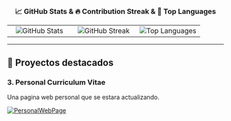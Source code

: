 <div align="center">

### 📈 GitHub Stats & 🔥 Contribution Streak & 💾 Top Languages

<table>
  <tr>
    <td align="center" valign="top" width="33%">
      <img src="https://github-readme-stats.vercel.app/api?username=molxeuz&show_icons=true&hide_title=true&count_private=true&theme=radical" alt="GitHub Stats"/>
    </td>
    <td align="center" valign="top" width="33%">
      <img src="https://github-readme-streak-stats.herokuapp.com/?user=molxeuz&theme=radical" alt="GitHub Streak"/>
    </td>
    <td align="center" valign="top" width="33%">
      <img src="https://github-readme-stats.vercel.app/api/top-langs/?username=molxeuz&layout=compact&theme=radical" alt="Top Languages"/>
    </td>
  </tr>
</table>

</div>


---

## 🧾 Proyectos destacados

### 3. **Personal Curriculum Vitae**
Una pagina web personal que se estara actualizando.

[![PersonalWebPage](https://img.shields.io/badge/GitHub-PersonalWebPage-blue?style=flat&logo=github)](https://github.com/molxeuz/PersonalCurriculumVitae)

